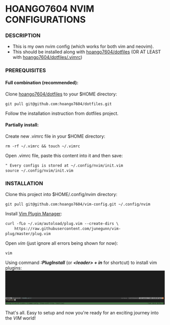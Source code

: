 # HOANGO7604 NVIM CONFIGURATIONS

### DESCRIPTION
- This is my own nvim config (which works for both vim and neovim).
- This should be installed along with [hoango7604/dotfiles](https://github.com/hoango7604/dotfiles) (OR AT LEAST with [hoango7604/dotfiles/.vimrc](https://github.com/hoango7604/dotfiles/blob/master/config/.vimrc))

### PREREQUISITES

#### Full combination (recommended):
Clone [hoango7604/dotfiles](https://github.com/hoango7604/dotfiles) to your $HOME directory:
```
git pull git@github.com:hoango7604/dotfiles.git
```

Follow the installation instruction from dotfiles project.

#### Partially install:
Create new .vimrc file in your $HOME directory:
```
rm -rf ~/.vimrc && touch ~/.vimrc
```

Open .vimrc file, paste this content into it and then save:
```
" Every configs is stored at ~/.config/nvim/init.vim
source ~/.config/nvim/init.vim
```

### INSTALLATION
Clone this project into $HOME/.config/nvim directory:
```
git pull git@github.com:hoango7604/vim-config.git ~/.config/nvim
```

Install [Vim Plugin Manager](https://github.com/junegunn/vim-plug):
```
curl -fLo ~/.vim/autoload/plug.vim --create-dirs \
    https://raw.githubusercontent.com/junegunn/vim-plug/master/plug.vim
```

Open *vim* (just ignore all errors being shown for now):
```
vim
```

Using command __*:PlugInstall*__ (or __*\<leader\> + in*__ for shortcut) to install vim plugins:
![install-vim-plugins](./screenshots/install-vim-plugins.png)

That's all. Easy to setup and now you're ready for an exciting journey into the *VIM* world!
